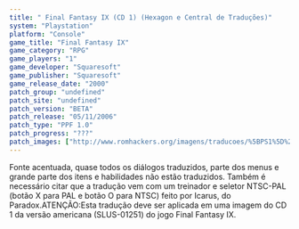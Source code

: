 ```yaml
---
title: " Final Fantasy IX (CD 1) (Hexagon e Central de Traduções)"
system: "Playstation"
platform: "Console"
game_title: "Final Fantasy IX"
game_category: "RPG"
game_players: "1"
game_developer: "Squaresoft"
game_publisher: "Squaresoft"
game_release_date: "2000"
patch_group: "undefined"
patch_site: "undefined"
patch_version: "BETA"
patch_release: "05/11/2006"
patch_type: "PPF 1.0"
patch_progress: "???"
patch_images: ["http://www.romhackers.org/imagens/traducoes/%5BPS1%5D%20Final%20Fantasy%20IX%20-%20CD1%20Hexagon%20e%20os%204%20CDs%20Central%20de%20Tradu%C3%A7%C3%B5es%20-%201.jpg","http://www.romhackers.org/imagens/traducoes/%5BPS1%5D%20Final%20Fantasy%20IX%20-%20CD1%20-%20Hexagon%20e%20Central%20de%20Tradu%C3%A7%C3%B5es%20-%202.png","http://www.romhackers.org/imagens/traducoes/%5BPS1%5D%20Final%20Fantasy%20IX%20-%20CD1%20-%20Hexagon%20e%20Central%20de%20Tradu%C3%A7%C3%B5es%20-%203.jpg"]
---
```

Fonte acentuada, quase todos os diálogos traduzidos, parte dos menus e grande parte dos itens e habilidades não estão traduzidos. Também é necessário citar que a tradução vem com um treinador e seletor NTSC-PAL (botão X para PAL e botão O para NTSC) feito por Icarus, do Paradox.ATENÇÃO:Esta tradução deve ser aplicada em uma imagem do CD 1 da versão americana (SLUS-01251) do jogo Final Fantasy IX.